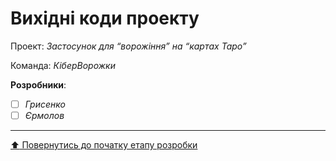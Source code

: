 # Вихідні коди проекту

Проект: *Застосунок для “ворожіння” на “картах Таро”*

Команда: *КіберВорожки*

**Розробники**:

- [ ] *Грисенко*
- [ ] *Єрмолов*
 
 ---
[:arrow_up: Повернутись до початку етапу розробки](/docs/3.Developing/README.md)
